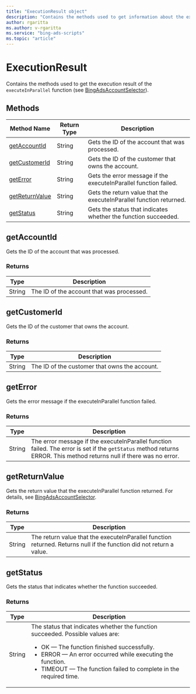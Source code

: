 ```yaml
---
title: "ExecutionResult object"
description: "Contains the methods used to get information about the execution results of the executeInParallel functions."
author: rgaritta
ms.author: v-rgaritta
ms.service: "bing-ads-scripts"
ms.topic: "article"
---
```


# ExecutionResult

Contains the methods used to get the execution result of the `executeInParallel` function (see [BingAdsAccountSelector](./BingAdsAccountSelector.md)).


## Methods
|Method Name|Return Type|Description|
|-|-|-
[getAccountId](#getaccountid)|String|Gets the ID of the account that was processed.
[getCustomerId](#getcustomerid)|String|Gets the ID of the customer that owns the account.
[getError](#geterror)|String|Gets the error message if the executeInParallel function failed.
[getReturnValue](#getreturnvalue)|String|Gets the return value that the executeInParallel function returned.
[getStatus](#getstatus)|String|Gets the status that indicates whether the function succeeded.


## <a name="getaccountid"></a>getAccountId
Gets the ID of the account that was processed.

### Returns
|Type|Description|
|-|-
String|The ID of the account that was processed.


## <a name="getcustomerid"></a>getCustomerId
Gets the ID of the customer that owns the account.

### Returns
|Type|Description|
|-|-
String|The ID of the customer that owns the account.


## <a name="geterror"></a>getError
Gets the error message if the executeInParallel function failed.

### Returns
|Type|Description|
|-|-
String|The error message if the executeInParallel function failed. The error is set if the `getStatus` method returns ERROR. This method returns null if there was no error.


## <a name="getreturnvalue"></a>getReturnValue
Gets the return value that the executeInParallel function returned. For details, see [BingAdsAccountSelector](./BingAdsAccountSelector.md).

### Returns
|Type|Description|
|-|-
String|The return value that the executeInParallel function returned. Returns null if the function did not return a value.


## <a name="getstatus"></a>getStatus
Gets the status that indicates whether the function succeeded.

### Returns
|Type|Description|
|-|-
String|The status that indicates whether the function succeeded. Possible values are:<ul><li>OK &mdash; The function finished successfully.</li><li>ERROR &mdash; An error occurred while executing the function.</li><li>TIMEOUT &mdash; The function failed to complete in the required time.

